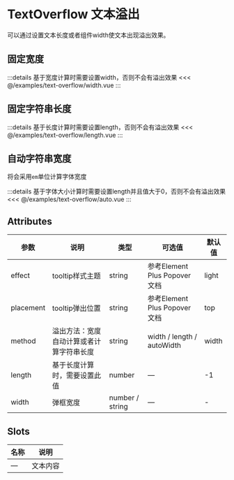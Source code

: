 # TextOverflow 文本溢出

<script setup>
import Width from '/examples/text-overflow/width.vue'
import Length from '/examples/text-overflow/length.vue'
import Auto from '/examples/text-overflow/auto.vue'
import WidthSource from '/examples/text-overflow/width.vue?raw'
import LengthSource from '/examples/text-overflow/length.vue?raw'
import AutoSource from '/examples/text-overflow/auto.vue?raw'
</script>

可以通过设置文本长度或者组件width使文本出现溢出效果。

## 固定宽度 <play :source-code="WidthSource" />

<Width />

:::details 基于宽度计算时需要设置width，否则不会有溢出效果
<<< @/examples/text-overflow/width.vue
:::

## 固定字符串长度 <play :source-code="LengthSource" />

<Length />

:::details 基于长度计算时需要设置length，否则不会有溢出效果
<<< @/examples/text-overflow/length.vue
:::

## 自动字符串宽度 <play :source-code="AutoSource" />

将会采用`em`单位计算字体宽度

<Auto />

:::details 基于字体大小计算时需要设置length并且值大于0，否则不会有溢出效果
<<< @/examples/text-overflow/auto.vue
:::


## Attributes

| 参数        | 说明                               | 类型    | 可选值                     | 默认值 |
| ----------- | ---------------------------------- | ------- | -------------------------- | ------ |
| effect       | tooltip样式主题    | string  | 参考Element Plus Popover文档                          | light     |
| placement        | tooltip弹出位置      | string  | 参考Element Plus Popover文档 | top   |
| method       | 溢出方法：宽度自动计算或者计算字符串长度   | string | width / length / autoWidth  | width  |
| length | 基于长度计算时，需要设置此值 | number  | —                          | -1      |
| width | 弹框宽度 | number / string | —                          | -     |

## Slots

| 名称  | 说明 |
| ----- | ----------- |
| —     | 文本内容        |
